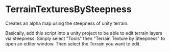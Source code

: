 # TerrainTexturesBySteepness

Creates an alpha map using the steepness of unity terrain.

Basically, add this script into a unity project to be able to edit terrain layers via steepness. 
Simply select "Tools" then "Terrain Texture by Steepness" to open an editor window.
Then select the Terrain you want to edit.
